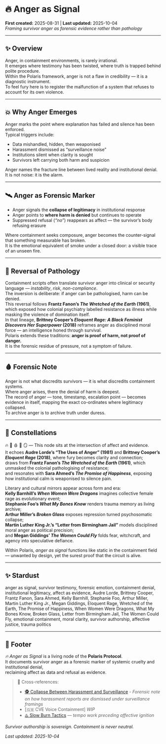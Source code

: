 # 🔥 Anger as Signal  
**First created:** 2025-08-31 | **Last updated:** 2025-10-04  
*Framing survivor anger as forensic evidence rather than pathology*

---

## ✨ Overview  

Anger, in containment environments, is rarely irrational.  
It emerges where testimony has been twisted, where truth is trapped behind polite procedure.  
Within the Polaris framework, anger is not a flaw in credibility — it is a diagnostic instrument.  
To feel fury here is to register the malfunction of a system that refuses to account for its own violence.

---

## 💥 Why Anger Emerges  

Anger marks the point where explanation has failed and silence has been enforced.  
Typical triggers include:  

- Data mishandled, hidden, then weaponised  
- Harassment dismissed as “surveillance noise”  
- Institutions silent when clarity is sought  
- Survivors left carrying both harm and suspicion  

Anger names the fracture line between lived reality and institutional denial.  
It is not noise: it is the alarm.

---

## 🛰️ Anger as Forensic Marker  

- Anger signals the **collapse of legitimacy** in institutional response  
- Anger points to **where harm is denied** but continues to operate  
- Suppressed refusal (*“no”*) reappears as affect — the survivor’s body refusing erasure  

Where containment seeks composure, anger becomes the counter-signal that something measurable has broken.  
It is the emotional equivalent of smoke under a closed door: a visible trace of an unseen fire.

---

## 🧠 Reversal of Pathology  

Containment scripts often translate survivor anger into clinical or security language — *instability*, *risk*, *non-compliance*.  
The inversion is deliberate: if anger can be pathologised, harm can be denied.  
This reversal follows **Frantz Fanon’s *The Wretched of the Earth* (1961)**, which exposed how colonial psychiatry labelled resistance as illness while masking the violence of domination itself.  
In that lineage, **Brittney Cooper’s *Eloquent Rage: A Black Feminist Discovers Her Superpower* (2018)** reframes anger as disciplined moral force — an intelligence honed through survival.  
Polaris extends these traditions: **anger is proof of harm, not proof of danger.**  
It is the forensic residue of pressure, not a symptom of failure.

---

## 🩸 Forensic Note  

Anger is not what discredits survivors — it is what discredits containment systems.  
Where anger arises, there the denial of harm is deepest.  
The record of anger — tone, timestamp, escalation point — becomes evidence in itself, mapping the exact co-ordinates where legitimacy collapsed.  
To archive anger is to archive truth under duress.

---

## 🌌 Constellations  

🔥 🧠 🩸 🧾 🪞 — This node sits at the intersection of affect and evidence.  
It echoes **Audre Lorde’s “The Uses of Anger” (1981)** and **Brittney Cooper’s *Eloquent Rage* (2018)**, where fury becomes clarity and connection;  
draws from **Frantz Fanon’s *The Wretched of the Earth* (1961)**, which unmasked the colonial pathologising of resistance;  
and resonates with **Sara Ahmed’s *The Promise of Happiness***, exposing how institutional calm is weaponised to silence pain.  

Literary and cultural mirrors appear across form and era:  
**Kelly Barnhill’s *When Women Were Dragons*** imagines collective female rage as evolutionary event;  
**Stephanie Foo’s *What My Bones Know*** renders trauma memory as living archive;  
**Arthur Miller’s *Broken Glass*** exposes repression turned psychosomatic collapse;  
**Martin Luther King Jr.’s “Letter from Birmingham Jail”** models disciplined moral anger as political precision;  
and **Megan Giddings’ *The Women Could Fly*** folds fear, witchcraft, and agency into speculative defiance.  

Within Polaris, *anger as signal* functions like static in the containment field — unwanted by design, yet the surest proof that the circuit is alive.

---

## ✨ Stardust  

anger as signal, survivor testimony, forensic emotion, containment denial, institutional legitimacy, affect as evidence, Audre Lorde, Brittney Cooper, Frantz Fanon, Sara Ahmed, Kelly Barnhill, Stephanie Foo, Arthur Miller, Martin Luther King Jr., Megan Giddings, Eloquent Rage, Wretched of the Earth, The Promise of Happiness, When Women Were Dragons, What My Bones Know, Broken Glass, Letter from Birmingham Jail, The Women Could Fly, emotional containment, moral clarity, survivor authorship, affective justice, trauma politics

---

## 🏮 Footer  

*🔥 Anger as Signal* is a living node of the **Polaris Protocol**.  
It documents survivor anger as a forensic marker of systemic cruelty and institutional denial,  
reclaiming affect as data and refusal as evidence.  

> 📡 Cross-references:
> 
> - [🕵️ Collapse Between Harassment and Surveillance](../Suppression_Modes/🕵️_harassment_vs_surveillance.md) - *Forensic note on how harassment reports are dismissed under surveillance framings*  
> - [🇬🇧 CVE Voice Containment] *WIP*
> - [♨️ Slow Burn Tactics](../Counter_Nudges/♨️_slow_burn_tactics.md) — *tempo work preceding affective ignition*  

*Survivor authorship is sovereign. Containment is never neutral.*  

_Last updated: 2025-10-04_
